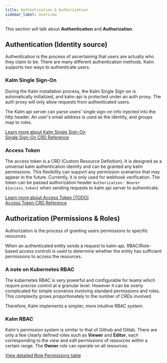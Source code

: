 ```yaml
---
title: Authentication & Authorization
sidebar_label: Overview
---
```


This section will talk about **Authentication** and **Authorization**.

## Authentication (Identity source)

Authentication is the process of ascertaining that users are actually who they claim to be. There are many different authentication methods. Kalm supports two ways to authenticate users.

### Kalm Single Sign-On

During the Kalm installation process, the Kalm Single Sign-on is automatically initialized, and kalm-api is protected under an auth proxy.
The auth proxy will only allow requests from authenticated users.

The Kalm api server can parse users' single sign-on info injected into the http header. An user's email address is used as the identity, and groups map to roles.

[Learn more about Kalm Single Sign-On](./sso)<br />
[Single Sign-On CRD Reference](./sso)

### Access Token

The access token is a CRD (Custom Resource Definition). It is designed as a universal kalm authentication identity and can be granted any kalm permissions.
This flexibility can support any permission scenarios that may appear in the future. Currently, it is only used for webhook verification.
The token can be passed authorization header `Authorization: Bearer ${access_token}` when sending requests to kalm api server to authenticate.

[Learn more about Access Token (TODO)](./sso)<br />
[Access Token CRD Reference](./sso)

## Authorization (Permissions & Roles)

Authorization is the process of granting users permissions to specific resources.

When an authenticated entity sends a request to kalm-api, RBAC(Role-based access control) is used to determine whether the entity has sufficient permissions to access the resources.

### A note on Kubernetes RBAC

The kubernetes RBAC is very powerful and configurable for teams which require precise control at a granular level. However it can be overly complicated for simple scenarios involving standard permissions and roles. This complexity grows proportionately to the number of CRDs involved.

Therefore, Kalm implements a simpler, more intuitive RBAC system.

### Kalm RBAC

Kalm's permission system is similar to that of Github and Gitlab. There are only a few clearly defined roles such as **Viewer** and **Editor**, each corresponding to the _view_ and _edit_ permissions of resources within a certain range. The **Owner** role can operate on all resources.

[View detailed Role Permissions table](./roles)
